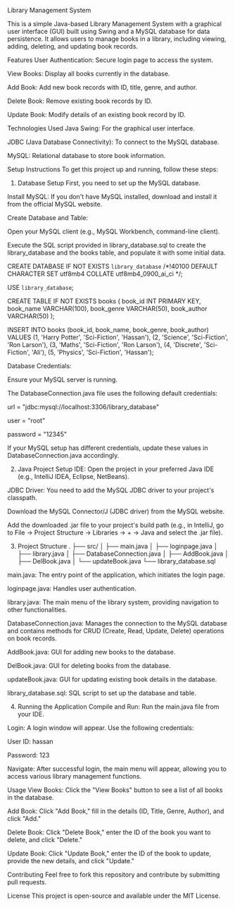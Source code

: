 Library Management System

This is a simple Java-based Library Management System with a graphical user interface (GUI) built using Swing and a MySQL database for data persistence. It allows users to manage books in a library, including viewing, adding, deleting, and updating book records.

Features
User Authentication: Secure login page to access the system.

View Books: Display all books currently in the database.

Add Book: Add new book records with ID, title, genre, and author.

Delete Book: Remove existing book records by ID.

Update Book: Modify details of an existing book record by ID.

Technologies Used
Java Swing: For the graphical user interface.

JDBC (Java Database Connectivity): To connect to the MySQL database.

MySQL: Relational database to store book information.

Setup Instructions
To get this project up and running, follow these steps:

1. Database Setup
First, you need to set up the MySQL database.

Install MySQL: If you don't have MySQL installed, download and install it from the official MySQL website.

Create Database and Table:

Open your MySQL client (e.g., MySQL Workbench, command-line client).

Execute the SQL script provided in library_database.sql to create the library_database and the books table, and populate it with some initial data.

CREATE DATABASE IF NOT EXISTS `library_database` /*!40100 DEFAULT CHARACTER SET utf8mb4 COLLATE utf8mb4_0900_ai_ci */;

USE `library_database`;

CREATE TABLE IF NOT EXISTS books (
    book_id INT PRIMARY KEY,
    book_name VARCHAR(100),
    book_genre VARCHAR(50),
    book_author VARCHAR(50)
);

INSERT INTO books (book_id, book_name, book_genre, book_author) VALUES
(1, 'Harry Potter', 'Sci-Fiction', 'Hassan'),
(2, 'Science', 'Sci-Fiction', 'Ron Larson'),
(3, 'Maths', 'Sci-Fiction', 'Ron Larson'),
(4, 'Discrete', 'Sci-Fiction', 'Ali'),
(5, 'Physics', 'Sci-Fiction', 'Hassan');

Database Credentials:

Ensure your MySQL server is running.

The DatabaseConnection.java file uses the following default credentials:

url = "jdbc:mysql://localhost:3306/library_database"

user = "root"

password = "12345"

If your MySQL setup has different credentials, update these values in DatabaseConnection.java accordingly.

2. Java Project Setup
IDE: Open the project in your preferred Java IDE (e.g., IntelliJ IDEA, Eclipse, NetBeans).

JDBC Driver: You need to add the MySQL JDBC driver to your project's classpath.

Download the MySQL Connector/J (JDBC driver) from the MySQL website.

Add the downloaded .jar file to your project's build path (e.g., in IntelliJ, go to File -> Project Structure -> Libraries -> + -> Java and select the .jar file).

3. Project Structure
.
├── src/
│   ├── main.java
│   ├── loginpage.java
│   ├── library.java
│   ├── DatabaseConnection.java
│   ├── AddBook.java
│   ├── DelBook.java
│   └── updateBook.java
└── library_database.sql

main.java: The entry point of the application, which initiates the login page.

loginpage.java: Handles user authentication.

library.java: The main menu of the library system, providing navigation to other functionalities.

DatabaseConnection.java: Manages the connection to the MySQL database and contains methods for CRUD (Create, Read, Update, Delete) operations on book records.

AddBook.java: GUI for adding new books to the database.

DelBook.java: GUI for deleting books from the database.

updateBook.java: GUI for updating existing book details in the database.

library_database.sql: SQL script to set up the database and table.

4. Running the Application
Compile and Run: Run the main.java file from your IDE.

Login: A login window will appear. Use the following credentials:

User ID: hassan

Password: 123

Navigate: After successful login, the main menu will appear, allowing you to access various library management functions.

Usage
View Books: Click the "View Books" button to see a list of all books in the database.

Add Book: Click "Add Book," fill in the details (ID, Title, Genre, Author), and click "Add."

Delete Book: Click "Delete Book," enter the ID of the book you want to delete, and click "Delete."

Update Book: Click "Update Book," enter the ID of the book to update, provide the new details, and click "Update."

Contributing
Feel free to fork this repository and contribute by submitting pull requests.

License
This project is open-source and available under the MIT License.

